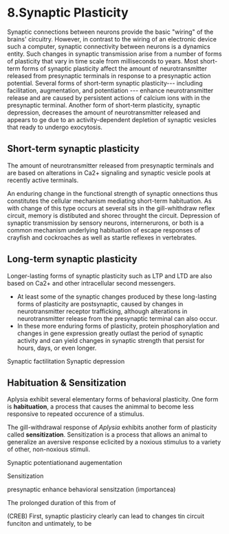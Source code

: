 # 8.Synaptic Plasticity

Synaptic connections between neurons provide the basic "wiring" of the brains'
circuitry. However, in contrast to the wiring of an electronic device such a
computer, synaptic connectivity between neurons is a dynamics entity. Such
changes in synaptic transmission arise from a number of forms of plasticity that
vary in time scale from milliseconds to years. Most short-term forms of synaptic
plasticity affect the amount of neurotransmitter released from presynaptic
terminals in response to a presynaptic action potential. Several forms of
short-term synaptic plasticity--- including facilitation, augmentation, and
potentiation --- enhance neurotransmitter release and are caused by persistent
actions of calcium ions with in the presynaptic terminal. Another form of
short-term plasticity, synaptic depression, decreases the amount of
neurotransmitter released and appears to ge due to an activity-dependent
depletion of synaptic vesicles that ready to undergo exocytosis. 

## Short-term synaptic plasticity
The amount of neurotransmitter released from presynaptic terminals and are
based on alterations in Ca2+ signaling and synaptic vesicle pools at recently
active terminals.

An enduring change in the functional strength of synaptic onnections thus
constitutes the cellular mechanism mediating short-term habituation. As with
change of this type occurs at several sits in the gill-whithdraw reflex circuit,
memory is distibuted and shorec throught the circuit. Depression of synaptic
transmission by sensory neurons, internerurons, or both is a common mechanism
underlying habituation of escape responses of crayfish and cockroaches as well
as startle reflexes in vertebrates.

## Long-term synaptic plasticity
Longer-lasting forms of synaptic plasticity such as LTP and LTD are also based
on Ca2+ and other intracellular second messengers.

- At least some of the synaptic changes produced by these long-lasting forms of
plasticity are postsynaptic, caused by changes in neurotransmitter receptor
trafficking, although alterations in neurotransmitter release from the presynaptic
terminal can also occur.
- In these more enduring forms of plasticity, protein phosphorylation and changes
in gene expression greatly outlast the period of synaptic activity and can yield
changes in synaptic strength that persist for hours, days, or even longer.

Synaptic factilitation
Synaptic depression

## Habituation & Sensitization
Aplysia exhibit several elementary forms of behavioral plasticity. One form is
**habituation**, a process that causes the animmal to become less responsive to
repeated occurence of a stimulus.

The gill-withdrawal response of *Aplysia* exhibits another form of plasticity
called **sensitization**. Sensitization is a process that allows an animal to
generalize an aversive response eclicited by a noxious stimulus to a variety 
of other, non-noxious stimuli.

Synaptic potentiationand augementation

Sensitization

presynaptic enhance behavioral sensitzation (importancea)

The prolonged duration of this from of 


(CREB)
First, synaptic plasticiry clearly can lead to changes tin circuit funciton and
untimately, to be
